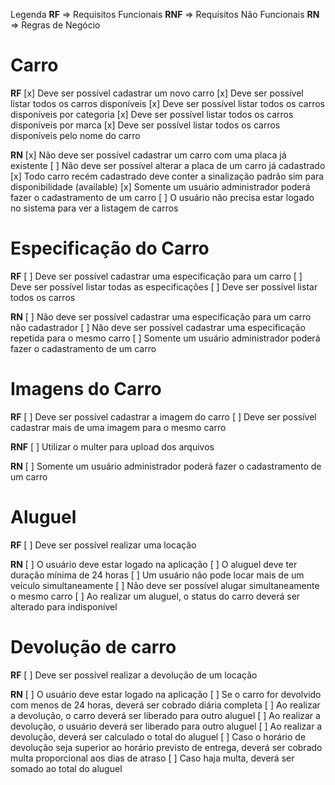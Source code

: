 Legenda
**RF** => Requisitos Funcionais
**RNF** => Requisitos Não Funcionais
**RN** => Regras de Negócio

# Carro

**RF**
[x] Deve ser possível cadastrar um novo carro
[x] Deve ser possível listar todos os carros disponíveis
[x] Deve ser possível listar todos os carros disponíveis por categoria
[x] Deve ser possível listar todos os carros disponíveis por marca
[x] Deve ser possível listar todos os carros disponíveis pelo nome do carro


**RN**
[x] Não deve ser possível cadastrar um carro com uma placa já existente
[ ] Não deve ser possível alterar a placa de um carro já cadastrado
[x] Todo carro recém cadastrado deve conter a sinalização padrão sim para disponibilidade (available)
[x] Somente um usuário administrador poderá fazer o cadastramento de um carro
[ ] O usuário não precisa estar logado no sistema para ver a listagem de carros


# Especificação do Carro

**RF**
[ ] Deve ser possível cadastrar uma especificação para um carro
[ ] Deve ser possível listar todas as especificações
[ ] Deve ser possível listar todos os carros

**RN**
[ ] Não deve ser possível cadastrar uma especificação para um carro não cadastrador
[ ] Não deve ser possível cadastrar uma especificação repetida para o mesmo carro
[ ] Somente um usuário administrador poderá fazer o cadastramento de um carro


# Imagens do Carro

**RF**
[ ] Deve ser possível cadastrar a imagem do carro
[ ] Deve ser possível cadastrar mais de uma imagem para o mesmo carro

**RNF**
[ ] Utilizar o multer para upload dos arquivos

**RN**
[ ] Somente um usuário administrador poderá fazer o cadastramento de um carro


# Aluguel

**RF**
[ ]  Deve ser possível realizar uma locação

**RN**
[ ]  O usuário deve estar logado na aplicação
[ ]  O aluguel deve ter duração mínima de 24 horas
[ ]  Um usuário não pode locar mais de um veículo simultaneamente
[ ]  Não deve ser possível alugar simultaneamente o mesmo carro
[ ]  Ao realizar um aluguel, o status do carro deverá ser alterado para indisponível


# Devolução de carro

**RF**
[ ]  Deve ser possível realizar a devolução de um locação

**RN**
[ ]  O usuário deve estar logado na aplicação
[ ]  Se o carro for devolvido com menos de 24 horas, deverá ser cobrado diária completa
[ ]  Ao realizar a devolução, o carro deverá ser liberado para outro aluguel
[ ]  Ao realizar a devolução, o usuário deverá ser liberado para outro aluguel
[ ]  Ao realizar a devolução, deverá ser calculado o total do aluguel
[ ]  Caso o horário de devolução seja superior ao horário previsto de entrega,
     deverá ser cobrado multa proporcional aos dias de atraso
[ ]  Caso haja multa, deverá ser somado ao total do aluguel
